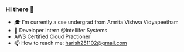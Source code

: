 ### Hi there 👋

- :mortar_board: I’m currently a cse undergrad from Amrita Vishwa Vidyapeetham
- :office: Developer Intern @Intellifer Systems
- AWS Certified Cloud Practioner
- 📫 How to reach me: harish251102@gmail.com
<!--
**Harish2511/Harish2511** is a ✨ _special_ ✨ repository because its `README.md` (this file) appears on your GitHub profile.

Here are some ideas to get you started:

- 🔭 I’m currently a cse undergrad from Amrita Vishwa Vidyapeetham 
- 🌱 I’m currently learning ...
- 👯 I’m looking to collaborate on ...
- 🤔 I’m looking for help with ...
- 💬 Ask me about ...
- 📫 How to reach me: 
- 😄 Pronouns: ...
- ⚡ Fun fact: ...
-->
